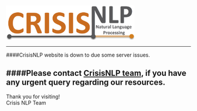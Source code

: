 <img src="/resources/misc/logo/crisisNLP-logo.jpg?raw=true" width="350">

_______________
####CrisisNLP website is down to due some server issues.

####Please contact [CrisisNLP team](mailto:nlp4crisis@gmail.com?subject=CrisisNLP), if you have any urgent query regarding our resources.
---
Thank you for visiting! </br>
Crisis NLP Team
